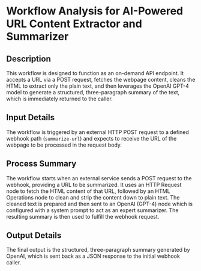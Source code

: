 # Workflow Analysis for AI-Powered URL Content Extractor and Summarizer

## Description
This workflow is designed to function as an on-demand API endpoint. It accepts a URL via a POST request, fetches the webpage content, cleans the HTML to extract only the plain text, and then leverages the OpenAI GPT-4 model to generate a structured, three-paragraph summary of the text, which is immediately returned to the caller.

## Input Details
The workflow is triggered by an external HTTP POST request to a defined webhook path (`summarize-url`) and expects to receive the URL of the webpage to be processed in the request body.

## Process Summary
The workflow starts when an external service sends a POST request to the webhook, providing a URL to be summarized. It uses an HTTP Request node to fetch the HTML content of that URL, followed by an HTML Operations node to clean and strip the content down to plain text. The cleaned text is prepared and then sent to an OpenAI (GPT-4) node which is configured with a system prompt to act as an expert summarizer. The resulting summary is then used to fulfill the webhook request.

## Output Details
The final output is the structured, three-paragraph summary generated by OpenAI, which is sent back as a JSON response to the initial webhook caller.
